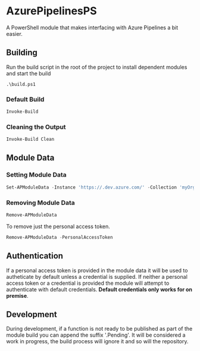 # AzurePipelinesPS

A PowerShell module that makes interfacing with Azure Pipelines a bit easier.

## Building

Run the build script in the root of the project to install dependent modules and start the build

    .\build.ps1

### Default Build

```Powershell
Invoke-Build
```

### Cleaning the Output

```Powershell
Invoke-Build Clean
```

## Module Data

### Setting Module Data

```Powershell
Set-APModuleData -Instance 'https://.dev.azure.com/' -Collection 'myOrganization' -PersonalAccessToken 'myToken'
```

### Removing Module Data

```Powershell
Remove-APModuleData
```

To remove just the personal access token.

```Powershell
Remove-APModuleData -PersonalAccessToken
```

## Authentication

If a personal access token is provided in the module data it will be used to autheticate by default unless a credential is supplied.
If neither a personal access token or a credential is provided the module will attempt to authenticate with default credentials.
**Default credentials only works for on premise**.

## Development

During development, if a function is not ready to be published as part of the module build you can append the suffix '.Pending'. 
It will be considered a work in progress, the build process will ignore it and so will the repository.